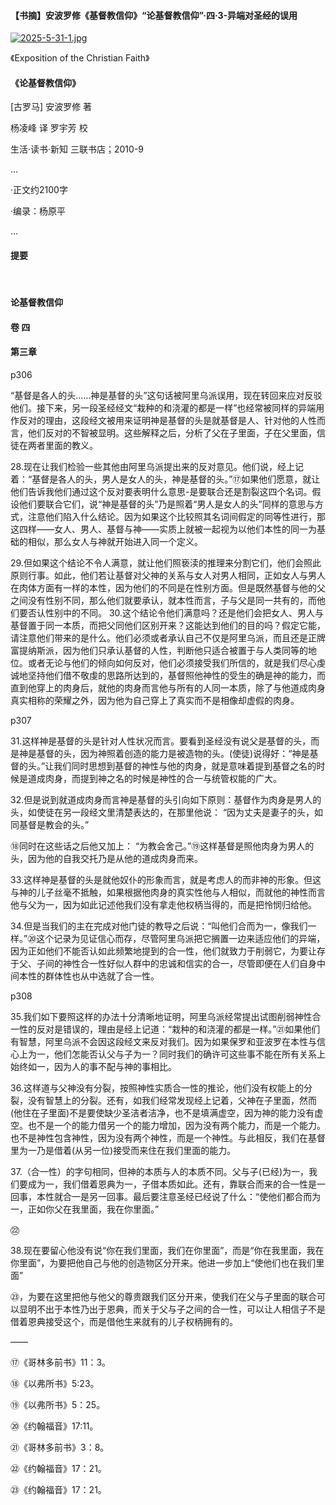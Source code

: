#### 【书摘】安波罗修《基督教信仰》“论基督教信仰”·四·3-异端对圣经的误用




[![2025-5-31-1.jpg](https://i.postimg.cc/t4hnR6Yp/2025-5-31-1.jpg)](https://postimg.cc/HrkkBVwh)


《Exposition of the Christian Faith》



#### 《论基督教信仰》



[古罗马] 安波罗修 著



杨凌峰 译 罗宇芳 校  



生活·读书·新知 三联书店；2010-9



...

·正文约2100字

·编录：杨原平

...



#### 提要


 

#### 论基督教信仰

#### 卷 四

#### 第三章



p306



“基督是各人的头……神是基督的头”这句话被阿里乌派误用，现在转回来应对反驳他们。接下来，另一段圣经经文“栽种的和浇灌的都是一样”也经常被同样的异端用作反对的理由，这段经文被用来证明神是基督的头是就基督是人、针对他的人性而言，他们反对的不智被显明。这些解释之后，分析了父在子里面，子在父里面，信徒在两者里面的教义。



28.现在让我们检验一些其他由阿里乌派提出来的反对意见。他们说，经上记着：“基督是各人的头，男人是女人的头，神是基督的头。”⑰如果他们愿意，就让他们告诉我他们通过这个反对要表明什么意思-是要联合还是割裂这四个名词。假设他们要联合它们，说“神是基督的头”乃是照着“男人是女人的头”同样的意思与方式，注意他们陷入什么结论。因为如果这个比较照其名词间假定的同等性进行，那这四样——女人、男人、基督与神——实质上就被一起视为以他们本性的同一为基础的相似，那么女人与神就开始进入同一个定义。



29.但如果这个结论不令人满意，就让他们照亵渎的推理来分割它们，他们会照此原则行事。如此，他们若让基督对父神的关系与女人对男人相同，正如女人与男人在肉体方面有一样的本性，因为他们的不同是在性别方面。但是既然基督与他的父之间没有性别不同，那么他们就要承认，就本性而言，子与父是同一共有的，而他们要否认性别中的不同。 30.这个结论令他们满意吗？还是他们会把女人、男人与基督置于同一本质，而把父同他们区别开来？这能达到他们的目的吗？假定它能，请注意他们带来的是什么。他们必须或者承认自己不仅是阿里乌派，而且还是正牌富提纳斯派，因为他们只承认基督的人性，判断他只适合被置于与人类同等的地位。或者无论与他们的倾向如何反对，他们必须接受我们所信的，就是我们尽心虔诚地坚持他们借不敬虔的思路所达到的，基督照他神性的受生的确是神的能力，而直到他穿上的肉身后，就他的肉身而言他与所有的人同一本质，除了与他道成肉身真实相称的荣耀之外，因为他为自己穿上了真实而不是相像却虚假的肉身。 



p307



31.这样神是基督的头是针对人性状况而言。要看到圣经没有说父是基督的头，而是神是基督的头，因为神照着创造的能力是被造物的头。(使徒)说得好：“神是基督的头。”让我们同时思想到基督的神性与他的肉身，就是意味着提到基督之名的时候是道成肉身，而提到神之名的时候是神性的合一与统管权能的广大。



32.但是说到就道成肉身而言神是基督的头引向如下原则：基督作为肉身是男人的头，如使徒在另一段经文里清楚表达的，在那里他说： “因为丈夫是妻子的头，如同基督是教会的头。”

⑱同时在这些话之后他又加上： “为教会舍己。”⑲这样基督是照他肉身为男人的头，因为他的自我交托乃是从他的道成肉身而来。



33.这样神是基督的头是就他奴仆的形象而言，就是考虑人的而非神的形象。但这与神的儿子丝毫不抵触，如果根据他肉身的真实性他与人相似，而就他的神性而言他与父为一，因为如此记述他我们没有拿走他权柄当得的，而是把怜悯归给他。



34.但是当我们的主在完成对他门徒的教导之后说：“叫他们合而为一，像我们一样。”⑳这个记录为见证信心而存，尽管阿里乌派把它搁置一边来适应他们的异端，因为正如他们不能否认如此频繁地提到的合一性，他们就致力于削弱它，为要让存于父、子间的神性合一性好似人群中的忠诚和信实的合一，尽管即便在人们自身中间本性的群体性也从中选就了合一性。



p308



35.我们如下要照这样的办法十分清晰地证明，阿里乌派经常提出试图削弱神性合一性的反对是错误的，理由是经上记道：“栽种的和浇灌的都是一样。”㉑如果他们有智慧，阿里乌派不会因这段经文来反对我们。因为如果保罗和亚波罗在本性与信心上为一，他们怎能否认父与子为一？同时我们的确许可这些事不能在所有关系上始终如一，因为人的事不配与神的事相比。



36.这样道与父神没有分裂，按照神性实质合一性的推论，他们没有权能上的分裂，没有智慧上的分裂。还有，如我们经常发现经上记着，父神在子里面，然而(他住在子里面)不是要使缺少圣洁者洁净，也不是填满虚空，因为神的能力没有虚空。也不是一个的能力借另一个的能力增加，因为没有两个能力，而是一个能力。也不是神性包含神性，因为没有两个神性，而是一个神性。与此相反，我们在基督里为一乃是借着(从另一位)接受而来住在我们里面的能力。



37.（合一性）的字句相同，但神的本质与人的本质不同。父与子(已经)为一，我们要成为一，我们借着恩典为一，子借本质如此。还有，靠联合而来的合一性是一回事，本性就合一是另一回事。最后要注意圣经已经说了什么：“使他们都合而为一，正如你父在我里面，我在你里面。”

㉒



38.现在要留心他没有说“你在我们里面，我们在你里面”，而是“你在我里面，我在你里面”，为要把他自己与他的创造物区分开来。他进一步加上“使他们也在我们里面”

㉓，为要在这里把他与他父的尊贵跟我们区分开来，使我们在父与子里面的联合可以显明不出于本性乃出于恩典，而关于父与子之间的合一性，可以让人相信子不是借着恩典接受这个，而是借他生来就有的儿子权柄拥有的。



——



⑰《哥林多前书》11：3。

⑱《以弗所书》5:23。 

⑲《以弗所书》5：25。 

⑳《约翰福音》17:11。

㉑《哥林多前书》3：8。 

㉒《约翰福音》17：21。

㉓《约翰福音》17：21。
